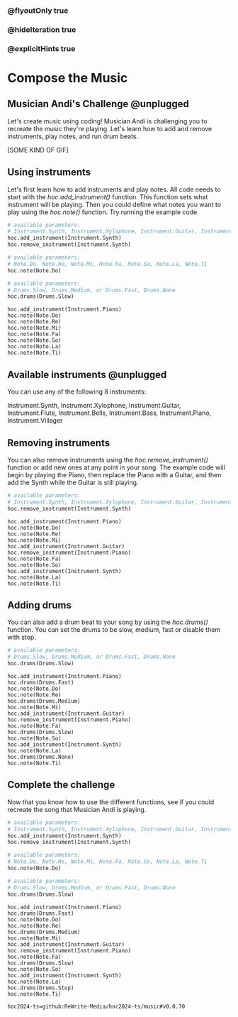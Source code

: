### @flyoutOnly true
### @hideIteration true
### @explicitHints true

# Compose the Music

## Musician Andi's Challenge @unplugged

Let's create music using coding! Musician Andi is challenging you to recreate the music they're playing. Let's learn how to add and remove instruments, play notes, and run drum beats.

[SOME KIND OF GIF]

## Using instruments

Let's first learn how to add instruments and play notes. All code needs to start with the *hoc.add_instrument()* function. This function sets what instrument will be playing. Then you could define what notes you want to play using the *hoc.note()* function. Try running the example code.

```python
# available parameters:
# Instrument.Synth, Instrument.Xylophone, Instrument.Guitar, Instrument.Flute, Instrument.Bells, Instrument.Bass, Instrument.Piano, Instrument.Villager
hoc.add_instrument(Instrument.Synth)
hoc.remove_instrument(Instrument.Synth)

# available parameters:
# Note.Do, Note.Re, Note.Mi, Note.Fa, Note.So, Note.La, Note.Ti
hoc.note(Note.Do)

# available parameters:
# Drums.Slow, Drums.Medium, or Drums.Fast, Drums.None
hoc.drums(Drums.Slow)
```

```python-template
hoc.add_instrument(Instrument.Piano)
hoc.note(Note.Do)
hoc.note(Note.Re)
hoc.note(Note.Mi)
hoc.note(Note.Fa)
hoc.note(Note.So)
hoc.note(Note.La)
hoc.note(Note.Ti)
```

## Available instruments @unplugged
You can use any of the following 8 instruments:

Instrument.Synth, Instrument.Xylophone, Instrument.Guitar, Instrument.Flute, Instrument.Bells, Instrument.Bass, Instrument.Piano, Instrument.Villager

## Removing instruments
You can also remove instruments using the *hoc.remove_instrument()* function or add new ones at any point in your song. The example code will begin by playing the Piano, then replace the Piano with a Guitar, and then add the Synth while the Guitar is still playing.

```python
# available parameters:
# Instrument.Synth, Instrument.Xylophone, Instrument.Guitar, Instrument.Flute, Instrument.Bells, Instrument.Bass, Instrument.Piano, Instrument.Villager
hoc.remove_instrument(Instrument.Synth)
```

```python-template
hoc.add_instrument(Instrument.Piano)
hoc.note(Note.Do)
hoc.note(Note.Re)
hoc.note(Note.Mi)
hoc.add_instrument(Instrument.Guitar)
hoc.remove_instrument(Instrument.Piano)
hoc.note(Note.Fa)
hoc.note(Note.So)
hoc.add_instrument(Instrument.Synth)
hoc.note(Note.La)
hoc.note(Note.Ti)
```

## Adding drums
You can also add a drum beat to your song by using the *hoc.drums()* function. You can set the drums to be slow, medium, fast or disable them with stop.

```python
# available parameters:
# Drums.Slow, Drums.Medium, or Drums.Fast, Drums.None
hoc.drums(Drums.Slow)
```

```python-template
hoc.add_instrument(Instrument.Piano)
hoc.drums(Drums.Fast)
hoc.note(Note.Do)
hoc.note(Note.Re)
hoc.drums(Drums.Medium)
hoc.note(Note.Mi)
hoc.add_instrument(Instrument.Guitar)
hoc.remove_instrument(Instrument.Piano)
hoc.note(Note.Fa)
hoc.drums(Drums.Slow)
hoc.note(Note.So)
hoc.add_instrument(Instrument.Synth)
hoc.note(Note.La)
hoc.drums(Drums.None)
hoc.note(Note.Ti)
```

## Complete the challenge
Now that you know how to use the different functions, see if you could recreate the song that Musician Andi is playing.

```python
# available parameters:
# Instrument.Synth, Instrument.Xylophone, Instrument.Guitar, Instrument.Flute, Instrument.Bells, Instrument.Bass, Instrument.Piano, Instrument.Villager
hoc.add_instrument(Instrument.Synth)
hoc.remove_instrument(Instrument.Synth)

# available parameters:
# Note.Do, Note.Re, Note.Mi, Note.Fa, Note.So, Note.La, Note.Ti
hoc.note(Note.Do)

# available parameters:
# Drums.Slow, Drums.Medium, or Drums.Fast, Drums.None
hoc.drums(Drums.Slow)
```

```python-template
hoc.add_instrument(Instrument.Piano)
hoc.drums(Drums.Fast)
hoc.note(Note.Do)
hoc.note(Note.Re)
hoc.drums(Drums.Medium)
hoc.note(Note.Mi)
hoc.add_instrument(Instrument.Guitar)
hoc.remove_instrument(Instrument.Piano)
hoc.note(Note.Fa)
hoc.drums(Drums.Slow)
hoc.note(Note.So)
hoc.add_instrument(Instrument.Synth)
hoc.note(Note.La)
hoc.drums(Drums.Stop)
hoc.note(Note.Ti)
```


```package
hoc2024-ts=github:ReWrite-Media/hoc2024-ts/music#v0.0.70
```